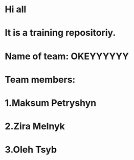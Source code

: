 # Hi all
# It is a training repositoriy.
# Name of team: OKEYYYYYY
# Team members:
# 1.Maksum Petryshyn
# 2.Zira Melnyk
# 3.Oleh Tsyb

